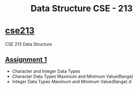 <h1 align="center">
  Data Structure CSE - 213
</h1>

# [cse213](https://github.com/163432577/cse213)
CSE 213 Data Structure 
## [Assignment 1](https://github.com/163432577/cse213/tree/main/Assignment%201)
* Character and Integer Data Types
* Character Data Types Maximum and Minimum Value(Range)
* Integer Data Types Maximum and Minimum Value(Range)
d
